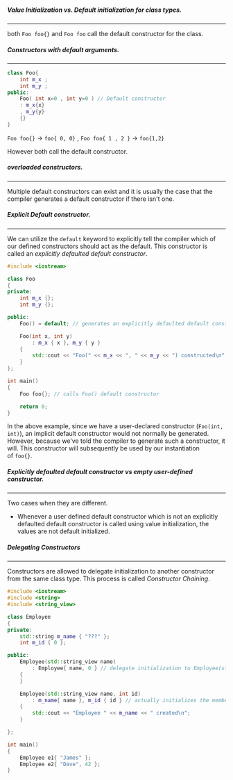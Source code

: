 ##### Value Initialization vs. Default initialization for class types.
____
both `Foo foo{}` and `Foo foo` call the default constructor for the class. 

##### Constructors with default arguments. 
___
```cpp
class Foo{
	int m_x ; 
	int m_y ; 
public:
	Foo( int x=0 , int y=0 ) // Default constructor 
	: m_x{x}
	, m_y{y} 
	{}
}
```

`Foo foo{}` -> `foo{ 0, 0}`    ,  `Foo foo{ 1 , 2 }` -> `foo{1,2}`

However both call the default constructor. 

##### overloaded constructors.
___
Multiple default constructors can exist and it is usually the case that the compiler generates a default constructor if there isn't one. 

##### Explicit Default constructor. 
___
We can utilize the `default` keyword to explicitly tell the compiler which of our defined constructors should act as the default. This constructor is called an *explicitly defaulted default constructor*. 

```cpp
#include <iostream>

class Foo
{
private:
    int m_x {};
    int m_y {};

public:
    Foo() = default; // generates an explicitly defaulted default constructor

    Foo(int x, int y)
        : m_x { x }, m_y { y }
    {
        std::cout << "Foo(" << m_x << ", " << m_y << ") constructed\n";
    }
};

int main()
{
    Foo foo{}; // calls Foo() default constructor

    return 0;
}
```

In the above example, since we have a user-declared constructor (`Foo(int, int)`), an implicit default constructor would not normally be generated. However, because we’ve told the compiler to generate such a constructor, it will. This constructor will subsequently be used by our instantiation of `foo{}`.

##### Explicitly defaulted default constructor vs empty user-defined constructor.
___
Two cases when they are different. 

- Whenever a user defined default constructor which is not an explicitly defaulted default constructor is called using value initialization, the values are not default initialized. 

##### Delegating Constructors
___
Constructors are allowed to delegate initialization to another constructor from the same class type. This process is called *Constructor Chaining*.

```cpp
#include <iostream>
#include <string>
#include <string_view>

class Employee
{
private:
    std::string m_name { "???" };
    int m_id { 0 };

public:
    Employee(std::string_view name)
        : Employee{ name, 0 } // delegate initialization to Employee(std::string_view, int) constructor
    {
    }

    Employee(std::string_view name, int id)
        : m_name{ name }, m_id { id } // actually initializes the members
    {
        std::cout << "Employee " << m_name << " created\n";
    }

};

int main()
{
    Employee e1{ "James" };
    Employee e2{ "Dave", 42 };
}
```